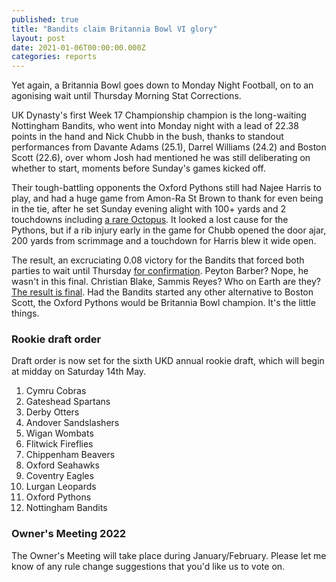 ```yaml
---
published: true
title: "Bandits claim Britannia Bowl VI glory"
layout: post
date: 2021-01-06T00:00:00.000Z
categories: reports
---
```


Yet again, a Britannia Bowl goes down to Monday Night Football, on to an agonising wait until Thursday Morning Stat Corrections.

UK Dynasty's first Week 17 Championship champion is the long-waiting Nottingham Bandits, who went into Monday night with a lead of 22.38 points in the hand and Nick Chubb in the bush, thanks to standout performances from Davante Adams (25.1), Darrel Williams (24.2) and Boston Scott (22.6), over whom Josh had mentioned he was still deliberating on whether to start, moments before Sunday's games kicked off.

Their tough-battling opponents the Oxford Pythons still had Najee Harris to play, and had a huge game from Amon-Ra St Brown to thank for even being in the tie, after he set Sunday evening alight with 100+ yards and 2 touchdowns including [a rare Octopus](https://www.si.com/nfl/2019/03/19/two-point-conversions-introducing-octopus). It looked a lost cause for the Pythons, but if a rib injury early in the game for Chubb opened the door ajar, 200 yards from scrimmage and a touchdown for Harris blew it wide open.

The result, an excruciating 0.08 victory for the Bandits that forced both parties to wait until Thursday [for confirmation](https://fantasy.nfl.com/research/statcorrections#researchStatsCorrections=researchStatsCorrections%2C%2Fresearch%2Fstatcorrections%253Fposition%253DO%2526sort%253Dpts%2526statCategory%253Dstats%2526statSeason%253D2021%2526statType%253DweekStats%2526statWeek%253D17%2Creplace). Peyton Barber? Nope, he wasn't in this final. Christian Blake, Sammis Reyes? Who on Earth are they? [The result is final](https://www80.myfantasyleague.com/2021/weekly?L=11959&W=17). Had the Bandits started any other alternative to Boston Scott, the Oxford Pythons would be Britannia Bowl champion. It's the little things.

### Rookie draft order

Draft order is now set for the sixth UKD annual rookie draft, which will begin at midday on Saturday 14th May.

1. Cymru Cobras
2. Gateshead Spartans
3. Derby Otters
4. Andover Sandslashers
5. Wigan Wombats
6. Flitwick Fireflies
7. Chippenham Beavers
8. Oxford Seahawks
9. Coventry Eagles
10. Lurgan Leopards
11. Oxford Pythons
12. Nottingham Bandits

### Owner's Meeting 2022

The Owner's Meeting will take place during January/February. Please let me know of any rule change suggestions that you'd like us to vote on.
